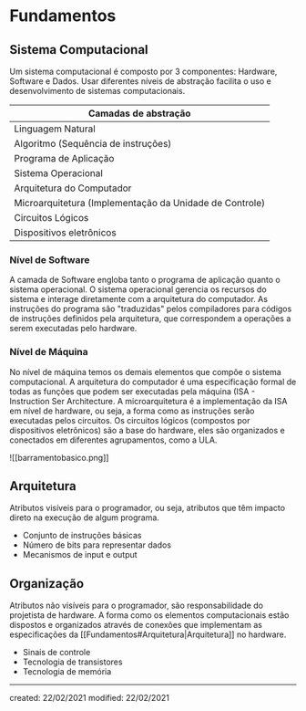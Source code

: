 # Fundamentos
## Sistema Computacional
Um sistema computacional é composto por 3 componentes: Hardware, Software e Dados. Usar diferentes níveis de abstração facilita o uso e desenvolvimento de sistemas computacionais.

| Camadas de abstração                                    |
| ------------------------------------------------------- |
| Linguagem Natural                                       |
| Algoritmo (Sequência de instruções)                     |
| Programa de Aplicação                        |
| Sistema Operacional                          |
| Arquitetura do Computador                               |
| Microarquitetura (Implementação da Unidade de Controle) |
| Circuitos Lógicos                                       |
| Dispositivos eletrônicos                                                        |

### Nível de Software
A camada de Software engloba tanto o programa de aplicação quanto o sistema operacional.
O sistema operacional gerencia os recursos do sistema e interage diretamente com a arquitetura do computador. As instruções do programa são "traduzidas" pelos compiladores para códigos de instruções definidos pela arquitetura, que correspondem a operações a serem executadas pelo hardware.

### Nível de Máquina
No nível de máquina temos os demais elementos que compõe o sistema computacional.
A arquitetura do computador é uma especificação formal de todas as funções que podem ser executadas pela máquina (ISA - Instruction Ser Architecture.
A microarquitetura é a implementação da ISA em nível de hardware, ou seja, a forma como as instruções serão executadas pelos circuitos.
Os circuitos lógicos (compostos por dispositivos eletrônicos) são a base do hardware, eles são organizados e conectados em diferentes agrupamentos, como a ULA.

![[barramentobasico.png]]

## Arquitetura
Atributos visíveis para o programador, ou seja, atributos que têm impacto direto na execução de algum programa.
- Conjunto de instruções básicas
- Número de bits para representar dados
- Mecanismos de input e output

## Organização
Atributos não visíveis para o programador, são responsabilidade do projetista de hardware. A forma como os elementos computacionais estão dispostos e organizados através de conexões que implementam as especificações da [[Fundamentos#Arquitetura|Arquitetura]] no hardware.
- Sinais de controle
- Tecnologia de transistores
- Tecnologia de memória

---

created: 22/02/2021
modified: 22/02/2021